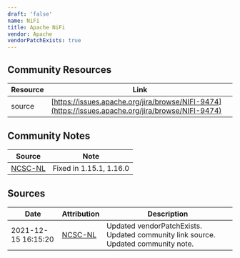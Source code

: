 ```yaml
---
draft: 'false'
name: NiFi
title: Apache NiFi
vendor: Apache
vendorPatchExists: true
---
```



## Community Resources
| Resource | Link |
| --- | --- |
| source | [https://issues.apache.org/jira/browse/NIFI-9474](https://issues.apache.org/jira/browse/NIFI-9474) |

## Community Notes
| Source | Note |
| --- | --- |
| [NCSC-NL](https://github.com/NCSC-NL/log4shell/blob/main/software/README.md) | Fixed in 1.15.1, 1.16.0 |

## Sources
| Date | Attribution | Description |
| --- | --- | --- |
| 2021-12-15 16:15:20 | [NCSC-NL](https://github.com/NCSC-NL/log4shell/blob/main/software/README.md) | Updated vendorPatchExists. Updated community link source. Updated community note.  |
